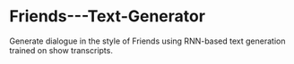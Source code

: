 # Friends---Text-Generator
Generate dialogue in the style of Friends using RNN-based text generation trained on show transcripts.
